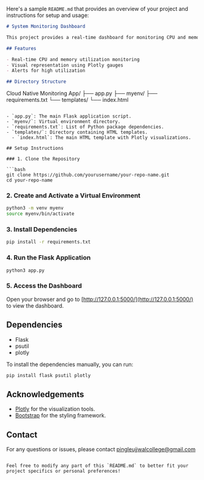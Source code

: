 Here's a sample `README.md` that provides an overview of your project and instructions for setup and usage:

```markdown
# System Monitoring Dashboard

This project provides a real-time dashboard for monitoring CPU and memory utilization using Flask and Plotly. It includes a web application that displays gauges for CPU and memory usage, and alerts the user if utilization exceeds a certain threshold.

## Features

- Real-time CPU and memory utilization monitoring
- Visual representation using Plotly gauges
- Alerts for high utilization

## Directory Structure

```
Cloud Native Monitoring App/
├── app.py
├── myenv/
├── requirements.txt
└── templates/
    └── index.html
```

- `app.py`: The main Flask application script.
- `myenv/`: Virtual environment directory.
- `requirements.txt`: List of Python package dependencies.
- `templates/`: Directory containing HTML templates.
  - `index.html`: The main HTML template with Plotly visualizations.

## Setup Instructions

### 1. Clone the Repository

```bash
git clone https://github.com/yourusername/your-repo-name.git
cd your-repo-name
```

### 2. Create and Activate a Virtual Environment

```bash
python3 -m venv myenv
source myenv/bin/activate
```

### 3. Install Dependencies

```bash
pip install -r requirements.txt
```

### 4. Run the Flask Application

```bash
python3 app.py
```

### 5. Access the Dashboard

Open your browser and go to [http://127.0.0.1:5000/](http://127.0.0.1:5000/) to view the dashboard.

## Dependencies

- Flask
- psutil
- plotly

To install the dependencies manually, you can run:

```bash
pip install flask psutil plotly
```


## Acknowledgements

- [Plotly](https://plotly.com/) for the visualization tools.
- [Bootstrap](https://getbootstrap.com/) for the styling framework.

## Contact

For any questions or issues, please contact pingleujjwalcollege@gmail.com
```

Feel free to modify any part of this `README.md` to better fit your project specifics or personal preferences!
